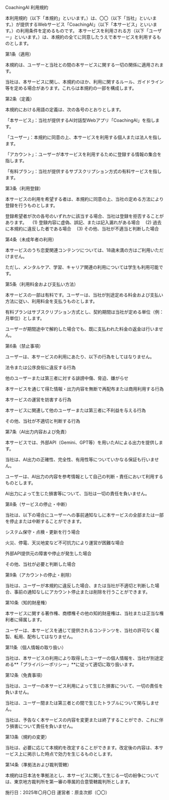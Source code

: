 CoachingAI 利用規約

本利用規約（以下「本規約」といいます。）は、〇〇（以下「当社」といいます。）が提供するWebサービス「CoachingAI」（以下「本サービス」といいます。）の利用条件を定めるものです。
本サービスを利用される方（以下「ユーザー」といいます。）は、本規約の全てに同意したうえで本サービスを利用するものとします。

第1条（適用）

本規約は、ユーザーと当社との間の本サービスに関する一切の関係に適用されます。

当社は、本サービスに関し、本規約のほか、利用に関するルール、ガイドライン等を定める場合があります。これらは本規約の一部を構成します。

第2条（定義）

本規約における用語の定義は、次の各号のとおりとします。

「本サービス」：当社が提供するAI対話型Webアプリ「CoachingAI」を指します。

「ユーザー」：本規約に同意の上、本サービスを利用する個人または法人を指します。

「アカウント」：ユーザーが本サービスを利用するために登録する情報の集合を指します。

「有料プラン」：当社が提供するサブスクリプション方式の有料サービスを指します。

第3条（利用登録）

本サービスの利用を希望する者は、本規約に同意の上、当社の定める方法により登録を行うものとします。

登録希望者が次の各号のいずれかに該当する場合、当社は登録を拒否することがあります。
　(1) 登録内容に虚偽、誤記、または記入漏れがある場合
　(2) 過去に本規約に違反した者である場合
　(3) その他、当社が不適当と判断した場合

第4条（未成年者の利用）

本サービスのうち恋愛関連コンテンツについては、18歳未満の方はご利用いただけません。

ただし、メンタルケア、学習、キャリア関連の利用については学生も利用可能です。

第5条（利用料金および支払い方法）

本サービスの一部は有料です。ユーザーは、当社が別途定める料金および支払い方法に従い、利用料金を支払うものとします。

有料プランはサブスクリプション方式とし、契約期間は当社が定める単位（例：月単位）とします。

ユーザーが期間途中で解約した場合でも、既に支払われた料金の返金は行いません。

第6条（禁止事項）

ユーザーは、本サービスの利用にあたり、以下の行為をしてはなりません。

法令または公序良俗に違反する行為

他のユーザーまたは第三者に対する誹謗中傷、脅迫、嫌がらせ

本サービスを通じて得た情報・出力内容を無断で再配布または商用利用する行為

本サービスの運営を妨害する行為

本サービスに関連して他のユーザーまたは第三者に不利益を与える行為

その他、当社が不適切と判断する行為

第7条（AI出力内容および免責）

本サービスでは、外部API（Gemini、GPT等）を用いたAIによる出力を提供します。

当社は、AI出力の正確性、完全性、有用性等についていかなる保証も行いません。

ユーザーは、AI出力の内容を参考情報として自己の判断・責任において利用するものとします。

AI出力によって生じた損害等について、当社は一切の責任を負いません。

第8条（サービスの停止・中断）

当社は、以下の場合にユーザーへの事前通知なしに本サービスの全部または一部を停止または中断することができます。

システム保守・点検・更新を行う場合

火災、停電、天災地変など不可抗力により運営が困難な場合

外部API提供元の障害や停止が発生した場合

その他、当社が必要と判断した場合

第9条（アカウントの停止・削除）

当社は、ユーザーが本規約に違反した場合、または当社が不適切と判断した場合、事前の通知なしにアカウント停止または削除を行うことができます。

第10条（知的財産権）

本サービスに関する著作権、商標権その他の知的財産権は、当社または正当な権利者に帰属します。

ユーザーは、本サービスを通じて提供されるコンテンツを、当社の許可なく複製、転用、配布してはなりません。

第11条（個人情報の取り扱い）

当社は、本サービスの利用により取得したユーザーの個人情報を、当社が別途定める**「プライバシーポリシー」**に従って適切に取り扱います。

第12条（免責事項）

当社は、ユーザーの本サービス利用によって生じた損害について、一切の責任を負いません。

当社は、ユーザー間または第三者との間で生じたトラブルについて関与しません。

当社は、予告なく本サービスの内容を変更または終了することができ、これに伴う損害について責任を負いません。

第13条（規約の変更）

当社は、必要に応じて本規約を改定することができます。改定後の内容は、本サービス上に掲示した時点で効力を生じるものとします。

第14条（準拠法および裁判管轄）

本規約は日本法を準拠法とし、本サービスに関して生じる一切の紛争については、東京地方裁判所を第一審の専属的合意管轄裁判所とします。

施行日：2025年〇月〇日
運営者：原圭次郎（〇〇）